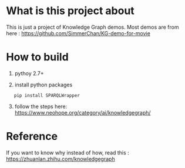 What is this project about
=========
This is just a project of Knowledge Graph demos. Most demos are from here :
https://github.com/SimmerChan/KG-demo-for-movie


How to build
============
1. pythoy 2.7+

2. install python packages

 ```shell
    pip install SPARQLWrapper
```

3. follow the steps here:
https://www.neohope.org/category/ai/knowledgegraph/


Reference
=========
If you want to know why instead of how, read this : 
https://zhuanlan.zhihu.com/knowledgegraph


